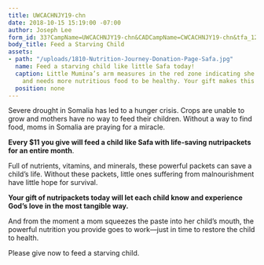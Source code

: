 ```yaml
---
title: UWCACHNJY19-chn
date: 2018-10-15 15:19:00 -07:00
author: Joseph Lee
form_id: 33?CampName=UWCACHNJY19-chn&CADCampName=CWCACHNJY19-chn&tfa_1202=Nutripackets
body_title: Feed a Starving Child
assets:
- path: "/uploads/1810-Nutrition-Journey-Donation-Page-Safa.jpg"
  name: Feed a starving child like little Safa today!
  caption: Little Mumina’s arm measures in the red zone indicating she is malnourished
    and needs more nutritious food to be healthy. Your gift makes this possible.
  position: none
---
```


Severe drought in Somalia has led to a hunger crisis. 
Crops are unable to grow and mothers have no way to feed their children. Without a way to find food, moms in Somalia are praying for a miracle.

**Every $11 you give will feed a child like Safa with life-saving nutripackets for an entire month**.

Full of nutrients, vitamins, and minerals, these powerful packets can save a child’s life. Without these packets, little ones suffering from malnourishment have little hope for survival. 

**Your gift of nutripackets today will let each child know and experience God’s love in the most tangible way.** 

And from the moment a mom squeezes the paste into her child’s mouth, the powerful nutrition you provide goes to work—just in time to restore the child to health. 

Please give now to feed a starving child.
